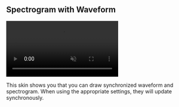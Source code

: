 ## Spectrogram with Waveform

<div><video src="/docs/examples/resources/spectrogram-waveform.mp4" autoplay loop muted title="Spectrogram with Waveform"></video></div>

This skin shows you that you can draw synchronized waveform and spectrogram. When using the appropriate settings, they will update synchronously.
